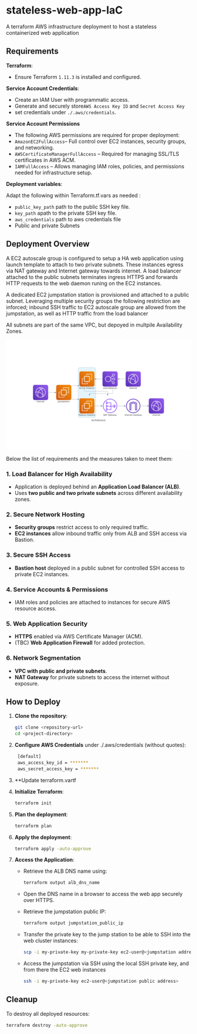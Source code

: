 # stateless-web-app-IaC
A terraform AWS infrastructure deployment to host a stateless containerized web application 
 
## Requirements
**Terraform**: 

- Ensure Terraform ``1.11.3`` is installed and configured.

**Service Account Credentials**:

 - Create an IAM User with programmatic access.
 - Generate and securely store``AWS Access Key ID`` and ``Secret Access Key``
 - set credentials under ``./.aws/credentials``.

**Service Account Permissions**

 - The following AWS permissions are required for proper deployment:
  - ``AmazonEC2FullAccess``– Full control over EC2 instances, security groups, and networking.
  - ``AWSCertificateManagerFullAccess`` – Required for managing SSL/TLS certificates in AWS ACM.
  - ``IAMFullAccess`` – Allows managing IAM roles, policies, and permissions needed for infrastructure setup.

**Deployment variables**:

Adapt the following within Terraform.tf.vars as needed :
 - ``public_key_path`` path to the public SSH key file.
 - ``key_path`` apath to the private SSH key file.
 - ``aws_credentials`` path to aws credentials file
 - Public and private Subnets


## Deployment Overview

A EC2 autoscale group is configured to setup a HA web application using launch template to attach to two private subnets. These instances egress via NAT gateway and Internet gateway towards internet. A load balancer attached to the public subnets terminates ingress HTTPS and forwards HTTP requests to the web daemon runing on the EC2 instances.

A dedicated EC2 jumpstation station is provisioned and attached to a public subnet. Leveraging multiple security groups the following restriction are inforced; inbound SSH traffic to EC2 autoscale group are allowed from the jumpstation, as well as HTTP traffic from the load balancer

All subnets are part of the same VPC, but depoyed in multpile Availability Zones. 

![Architecture](images/architecture.png)

Below the list of requirements and the measures taken to meet them: 

### 1. Load Balancer for High Availability
- Application is deployed behind an **Application Load Balancer (ALB)**.
- Uses **two public and two private subnets** across different availability zones.

### 2. Secure Network Hosting
- **Security groups** restrict access to only required traffic.
- **EC2 instances** allow inbound traffic only from ALB and SSH access via Bastion.

### 3. Secure SSH Access
- **Bastion host** deployed in a public subnet for controlled SSH access to private EC2 instances.

### 4. Service Accounts & Permissions
- IAM roles and policies are attached to instances for secure AWS resource access.

### 5. Web Application Security
- **HTTPS** enabled via AWS Certificate Manager (ACM).
- (TBC) **Web Application Firewall** for added protection.

### 6. Network Segmentation
- **VPC with public and private subnets**.
- **NAT Gateway** for private subnets to access the internet without exposure.

## How to Deploy
1. **Clone the repository**:
   ```sh
   git clone <repository-url>
   cd <project-directory>
   ```

2. **Configure AWS Credentials** under ./.aws/credentials (without quotes):
   ```sh
	[default]
	aws_access_key_id = *******
	aws_secret_access_key = *******

   ```



3. **Update terraform.vartf


4. **Initialize Terraform**:
   ```sh
   terraform init
   ```

5. **Plan the deployment**:
   ```sh
   terraform plan
   ```

6. **Apply the deployment**:
   ```sh
   terraform apply -auto-approve
   ```

7. **Access the Application**:
   - Retrieve the ALB DNS name using:
     ```sh
     terraform output alb_dns_name
     ```
   - Open the DNS name in a browser to access the web app securely over HTTPS.
   - Retrieve the jumpstation public IP:
     ```sh
     terraform output jumpstation_public_ip
     ```   

   - Transfer the private key to the jump station to be able to SSH into the web cluster instances:
     ```sh
     scp -i my-private-key my-private-key ec2-user@<jumpstation address>:/root/.ssh/
     ``` 

   - Access the jumpstation via SSH using the local SSH private key, and from there the EC2 web instances
     ```sh
     ssh -i my-private-key ec2-user@<jumpstation public address>
     ```
   

## Cleanup
To destroy all deployed resources:
```sh
terraform destroy -auto-approve
```
